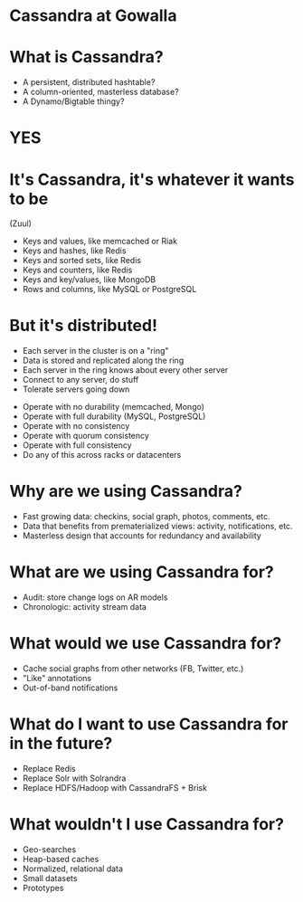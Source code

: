 <!SLIDE>

# Cassandra at Gowalla

<!SLIDE bullets incremental>

# What is Cassandra?

- A persistent, distributed hashtable?
- A column-oriented, masterless database?
- A Dynamo/Bigtable thingy?

<!SLIDE center>

# YES

<!SLIDE center bullets incremental>

# It's Cassandra, it's whatever it wants to be

(Zuul)

<!SLIDE center bullets incremental>

- Keys and values, like memcached or Riak
- Keys and hashes, like Redis
- Keys and sorted sets, like Redis
- Keys and counters, like Redis
- Keys and key/values, like MongoDB
- Rows and columns, like MySQL or PostgreSQL

<!SLIDE center bullets incremental>

# But it's distributed!

- Each server in the cluster is on a "ring"
- Data is stored and replicated along the ring
- Each server in the ring knows about every other server
- Connect to any server, do stuff
- Tolerate servers going down

<!SLIDE center bullets incremental>

- Operate with no durability (memcached, Mongo)
- Operate with full durability (MySQL, PostgreSQL)
- Operate with no consistency
- Operate with quorum consistency
- Operate with full consistency
- Do any of this across racks or datacenters

<!SLIDE>

# Why are we using Cassandra?

<!SLIDE bullets incremental>

- Fast growing data: checkins, social graph, photos, comments, etc.
- Data that benefits from prematerialized views: activity,
  notifications, etc.
- Masterless design that accounts for redundancy and availability

<!SLIDE>

# What are we using Cassandra for?

- Audit: store change logs on AR models
- Chronologic: activity stream data

<!SLIDE>

# What would we use Cassandra for?

- Cache social graphs from other networks (FB, Twitter, etc.)
- "Like" annotations
- Out-of-band notifications

<!SLIDE>

# What do I want to use Cassandra for in the future?

- Replace Redis
- Replace Solr with Solrandra
- Replace HDFS/Hadoop with CassandraFS + Brisk

<!SLIDE>

# What wouldn't I use Cassandra for?

- Geo-searches
- Heap-based caches
- Normalized, relational data
- Small datasets
- Prototypes 
